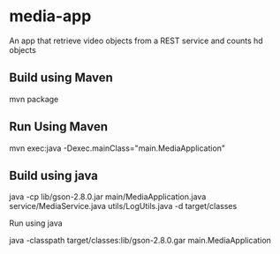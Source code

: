 # media-app
An app that retrieve video objects from a REST service and counts hd objects

Build using Maven
-----------------
mvn package

Run Using Maven
--------------
mvn exec:java -Dexec.mainClass="main.MediaApplication"

Build using java
-------------------
java -cp lib/gson-2.8.0.jar main/MediaApplication.java service/MediaService.java utils/LogUtils.java -d target/classes

Run using java

java -classpath target/classes:lib/gson-2.8.0.gar  main.MediaApplication
